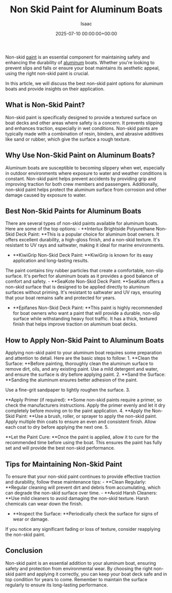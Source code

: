﻿---
title: Non Skid Paint for Aluminum Boats
description: Non-skid paint is an essential component for maintaining safety and enhancing the durability of aluminum boats. Whether you're looking to prevent slips and...
slug: /non-skid-paint-for-aluminum-boats/
date: 2025-07-10 00:00:00+00:00
lastmod: 2025-07-10 00:00:00+03:00
author: Isaac
categories:
- Guide
tags:
- guide
- paint
- aluminum
layout: post
---

Non-skid [paint](https://pestpolicy.com/airless-paint-sprayer-cleaning-solution/) is an essential component for maintaining safety and enhancing the durability of [aluminum](https://pestpolicy.com/best-paints-for-aluminum-boats/) boats. Whether you're looking to prevent slips and falls or ensure your boat maintains its aesthetic appeal, using the right non-skid paint is crucial.

In this article, we will discuss the best non-skid paint options for aluminum boats and provide insights on their application.

##  What is Non-Skid Paint?

Non-skid paint is specifically designed to provide a textured surface on boat decks and other areas where safety is a concern. It prevents slipping and enhances traction, especially in wet conditions. Non-skid paints are typically made with a combination of resin, binders, and abrasive additives like sand or rubber, which give the surface a rough texture.

##  Why Use Non-Skid Paint on Aluminum Boats?

Aluminum boats are susceptible to becoming slippery when wet, especially in outdoor environments where exposure to water and weather conditions is constant. Non-skid paint helps prevent accidents by providing grip and improving traction for both crew members and passengers. Additionally, non-skid paint helps protect the aluminum surface from corrosion and other damage caused by exposure to water.

##  Best Non-Skid Paints for Aluminum Boats

There are several types of non-skid paints available for aluminum boats. Here are some of the top options: - **Interlux Brightside Polyurethane Non-Skid Deck Paint: **This is a popular choice for aluminum boat owners. It offers excellent durability, a high-gloss finish, and a non-skid texture. It's resistant to UV rays and saltwater, making it ideal for marine environments.

- **KiwiGrip Non-Skid Deck Paint: **KiwiGrip is known for its easy application and long-lasting results.

The paint contains tiny rubber particles that create a comfortable, non-slip surface. It's perfect for aluminum boats as it provides a good balance of comfort and safety. - **SeaKote Non-Skid Deck Paint: **SeaKote offers a non-skid surface that is designed to be applied directly to aluminum surfaces without priming. It's resistant to saltwater and UV rays, ensuring that your boat remains safe and protected for years.

- **Epifanes Non-Skid Deck Paint: **This paint is highly recommended for boat owners who want a paint that will provide a durable, non-slip surface while withstanding heavy foot traffic. It has a thick, textured finish that helps improve traction on aluminum boat decks.

##  How to Apply Non-Skid Paint to Aluminum Boats

Applying non-skid paint to your aluminum boat requires some preparation and attention to detail. Here are the basic steps to follow: 1. **Clean the Surface: **Before painting, thoroughly clean the aluminum surface to remove dirt, oils, and any existing paint. Use a mild detergent and water, and ensure the surface is dry before applying paint. 2. **Sand the Surface: **Sanding the aluminum ensures better adhesion of the paint.

Use a fine-grit sandpaper to lightly roughen the surface. 3.

**Apply Primer (if required): **Some non-skid paints require a primer, so check the manufacturers instructions. Apply the primer evenly and let it dry completely before moving on to the paint application. 4. **Apply the Non-Skid Paint: **Use a brush, roller, or sprayer to apply the non-skid paint. Apply multiple thin coats to ensure an even and consistent finish. Allow each coat to dry before applying the next one. 5.

**Let the Paint Cure: **Once the paint is applied, allow it to cure for the recommended time before using the boat. This ensures the paint has fully set and will provide the best non-skid performance.

##  Tips for Maintaining Non-Skid Paint

To ensure that your non-skid paint continues to provide effective traction and durability, follow these maintenance tips: - **Clean Regularly: **Regular cleaning will prevent dirt and debris from accumulating, which can degrade the non-skid surface over time. - **Avoid Harsh Cleaners: **Use mild cleaners to avoid damaging the non-skid texture. Harsh chemicals can wear down the finish.

- **Inspect the Surface: **Periodically check the surface for signs of wear or damage.

If you notice any significant fading or loss of texture, consider reapplying the non-skid paint.

##  Conclusion

Non-skid paint is an essential addition to your aluminum boat, ensuring safety and protection from environmental wear. By choosing the right non-skid paint and applying it correctly, you can keep your boat deck safe and in top condition for years to come. Remember to maintain the surface regularly to ensure its long-lasting performance.

